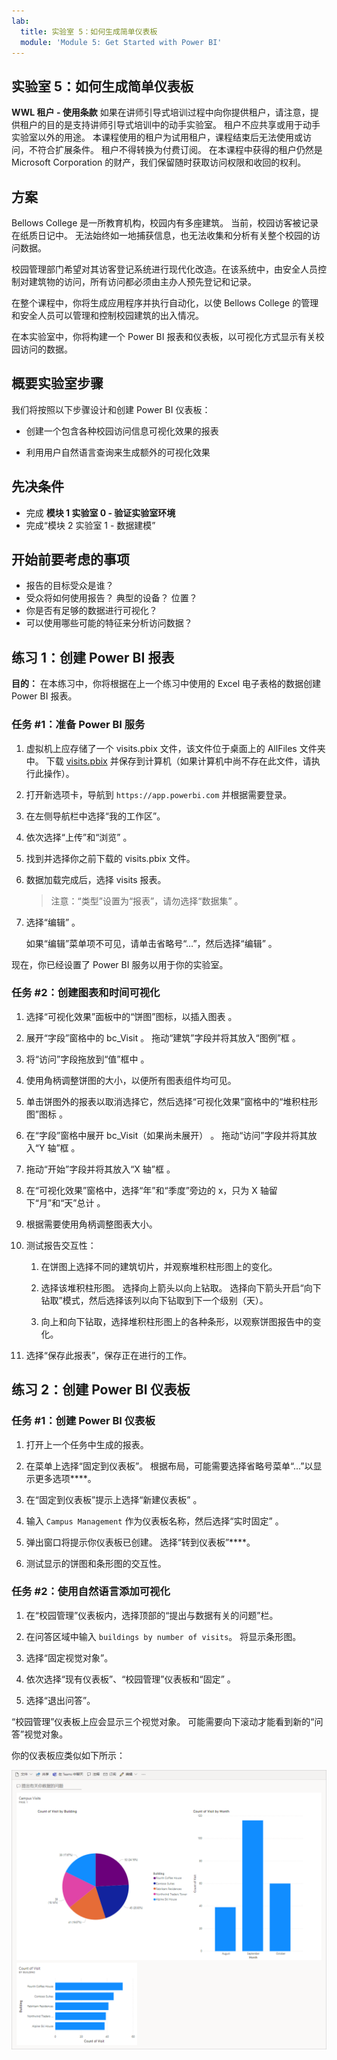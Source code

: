 ```yaml
---
lab:
  title: 实验室 5：如何生成简单仪表板
  module: 'Module 5: Get Started with Power BI'
---
```


## 实验室 5：如何生成简单仪表板

**WWL 租户 - 使用条款** 如果在讲师引导式培训过程中向你提供租户，请注意，提供租户的目的是支持讲师引导式培训中的动手实验室。 租户不应共享或用于动手实验室以外的用途。 本课程使用的租户为试用租户，课程结束后无法使用或访问，不符合扩展条件。 租户不得转换为付费订阅。 在本课程中获得的租户仍然是 Microsoft Corporation 的财产，我们保留随时获取访问权限和收回的权利。 

## 方案

Bellows College 是一所教育机构，校园内有多座建筑。 当前，校园访客被记录在纸质日记中。 无法始终如一地捕获信息，也无法收集和分析有关整个校园的访问数据。

校园管理部门希望对其访客登记系统进行现代化改造。在该系统中，由安全人员控制对建筑物的访问，所有访问都必须由主办人预先登记和记录。

在整个课程中，你将生成应用程序并执行自动化，以使 Bellows College 的管理和安全人员可以管理和控制校园建筑的出入情况。

在本实验室中，你将构建一个 Power BI 报表和仪表板，以可视化方式显示有关校园访问的数据。

## 概要实验室步骤

我们将按照以下步骤设计和创建 Power BI 仪表板：

-   创建一个包含各种校园访问信息可视化效果的报表

-   利用用户自然语言查询来生成额外的可视化效果

## 先决条件

- 完成 **模块 1 实验室 0 - 验证实验室环境**
- 完成“模块 2 实验室 1 - 数据建模”

## 开始前要考虑的事项

-   报告的目标受众是谁？
-   受众将如何使用报告？ 典型的设备？ 位置？
-   你是否有足够的数据进行可视化？
-   可以使用哪些可能的特征来分析访问数据？

## 练习 1：创建 Power BI 报表

**目的：** 在本练习中，你将根据在上一个练习中使用的 Excel 电子表格的数据创建 Power BI 报表。

### 任务 \#1：准备 Power BI 服务

1.  虚拟机上应存储了一个 visits.pbix 文件，该文件位于桌面上的 AllFiles 文件夹中。 下载 [visits.pbix](https://github.com/MicrosoftLearning/PL-900-Microsoft-Power-Platform-Fundamentals/raw/master/Allfiles/visits.pbix) 并保存到计算机（如果计算机中尚不存在此文件，请执行此操作）。

2.  打开新选项卡，导航到 `https://app.powerbi.com` 并根据需要登录。

3.  在左侧导航栏中选择“我的工作区”。

5.  依次选择“上传”和“浏览” 。

6.  找到并选择你之前下载的 visits.pbix 文件。 

7.  数据加载完成后，选择 visits 报表。

    > 注意：“类型”设置为“报表”，请勿选择“数据集” 。

8.  选择“编辑”  。 

    如果“编辑”菜单项不可见，请单击省略号“…”，然后选择“编辑”  。

现在，你已经设置了 Power BI 服务以用于你的实验室。


### 任务 \#2：创建图表和时间可视化

1.  选择“可视化效果”面板中的“饼图”图标，以插入图表 。

2.  展开“字段”窗格中的 bc_Visit 。 拖动“建筑”字段并将其放入“图例”框 。

3.  将“访问”字段拖放到“值”框中 。

4.  使用角柄调整饼图的大小，以便所有图表组件均可见。

5.  单击饼图外的报表以取消选择它，然后选择“可视化效果”窗格中的“堆积柱形图”图标 。

6.  在“字段”窗格中展开 bc_Visit（如果尚未展开） 。 拖动“访问”字段并将其放入“Y 轴”框 。

7.  拖动“开始”字段并将其放入“X 轴”框 。

8.  在“可视化效果”窗格中，选择“年”和“季度”旁边的 x，只为 X 轴留下“月”和“天”总计     。

9.  根据需要使用角柄调整图表大小。

10. 测试报告交互性：

    1.  在饼图上选择不同的建筑切片，并观察堆积柱形图上的变化。

    2.  选择该堆积柱形图。 选择向上箭头以向上钻取。 选择向下箭头开启“向下钻取”模式，然后选择该列以向下钻取到下一个级别（天）。

    3.  向上和向下钻取，选择堆积柱形图上的各种条形，以观察饼图报告中的变化。

11. 选择“保存此报表”，保存正在进行的工作。


## 练习 2：创建 Power BI 仪表板

### 任务 \#1：创建 Power BI 仪表板

1.  打开上一个任务中生成的报表。

2.  在菜单上选择“固定到仪表板”。 根据布局，可能需要选择省略号菜单“...”以显示更多选项****。

3.  在“固定到仪表板”提示上选择“新建仪表板” 。

4.  输入 `Campus Management` 作为仪表板名称，然后选择“实时固定” 。

5.  弹出窗口将提示你仪表板已创建。 选择“转到仪表板”****。

6.  测试显示的饼图和条形图的交互性。


### 任务 \#2：使用自然语言添加可视化

1.  在“校园管理”仪表板内，选择顶部的“提出与数据有关的问题”栏。

2.  在问答区域中输入 `buildings by number of visits`。 将显示条形图。

3.  选择“固定视觉对象”。

4.  依次选择“现有仪表板”、“校园管理”仪表板和“固定”  。

5.  选择“退出问答”。

“校园管理”仪表板上应会显示三个视觉对象。 可能需要向下滚动才能看到新的“问答”视觉对象。

你的仪表板应类似如下所示：

![](media/5-powerbi-result.png)

